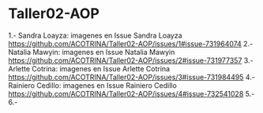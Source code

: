 # Taller02-AOP

1.- Sandra Loayza: imagenes en Issue Sandra Loayza https://github.com/ACOTRINA/Taller02-AOP/issues/1#issue-731964074
2.- Natalia Mawyin: imagenes en Issue Natalia Mawyin https://github.com/ACOTRINA/Taller02-AOP/issues/2#issue-731977357
3.- Arlette Cotrina: imagenes en Issue Arlette Cotrina https://github.com/ACOTRINA/Taller02-AOP/issues/3#issue-731984495
4.- Rainiero Cedillo: imagenes en Issue Rainiero Cedillo https://github.com/ACOTRINA/Taller02-AOP/issues/4#issue-732541028
5.-
6.-
